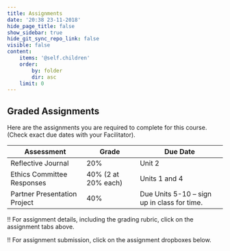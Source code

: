 ```yaml
---
title: Assignments
date: '20:38 23-11-2018'
hide_page_title: false
show_sidebar: true
hide_git_sync_repo_link: false
visible: false
content:
    items: '@self.children'
    order:
        by: folder
        dir: asc
    limit: 0
---
```


## Graded Assignments

Here are the assignments you are required to complete for this course. (Check exact due dates with your Facilitator).


| **Assessment**               | **Grade**          | **Due Date** |
|------------------------------|--------------------|--------------------------------------|
| Reflective Journal           | 20%  | Unit 2                         |
| Ethics Committee Responses   | 40% (2 at 20% each) | Units 1 and 4                   |
| Partner Presentation Project | 40%                | Due Units 5-10 – sign up in class for time.|

!! For assignment details, including the grading rubric, click on the assignment tabs above.  

!! For assignment submission, click on the assignment dropboxes below.
